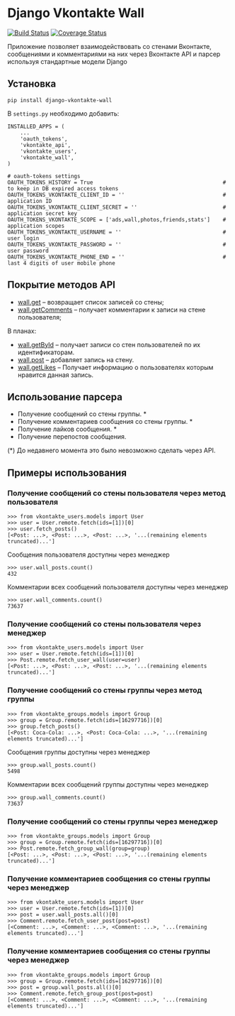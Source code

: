 # Django Vkontakte Wall

[![Build Status](https://travis-ci.org/ramusus/django-vkontakte-wall.png?branch=master)](https://travis-ci.org/ramusus/django-vkontakte-wall) [![Coverage Status](https://coveralls.io/repos/ramusus/django-vkontakte-wall/badge.png?branch=master)](https://coveralls.io/r/ramusus/django-vkontakte-wall)

Приложение позволяет взаимодействовать со стенами Вконтакте, сообщениями и комментариями на них через Вконтакте API и парсер используя стандартные модели Django

## Установка

    pip install django-vkontakte-wall

В `settings.py` необходимо добавить:

    INSTALLED_APPS = (
        ...
        'oauth_tokens',
        'vkontakte_api',
        'vkontakte_users',
        'vkontakte_wall',
    )

    # oauth-tokens settings
    OAUTH_TOKENS_HISTORY = True                                         # to keep in DB expired access tokens
    OAUTH_TOKENS_VKONTAKTE_CLIENT_ID = ''                               # application ID
    OAUTH_TOKENS_VKONTAKTE_CLIENT_SECRET = ''                           # application secret key
    OAUTH_TOKENS_VKONTAKTE_SCOPE = ['ads,wall,photos,friends,stats']    # application scopes
    OAUTH_TOKENS_VKONTAKTE_USERNAME = ''                                # user login
    OAUTH_TOKENS_VKONTAKTE_PASSWORD = ''                                # user password
    OAUTH_TOKENS_VKONTAKTE_PHONE_END = ''                               # last 4 digits of user mobile phone

## Покрытие методов API

* [wall.get](http://vk.com/developers.php?oid=-1&p=wall.get) – возвращает список записей со стены;
* [wall.getComments](http://vk.com/developers.php?oid=-1&p=wall.getComments) – получает комментарии к записи на стене пользователя;

В планах:

* [wall.getById](http://vk.com/developers.php?oid=-1&p=wall.getById) – получает записи со стен пользователей по их идентификаторам.
* [wall.post](http://vk.com/developers.php?oid=-1&p=wall.post) – добавляет запись на стену.
* [wall.getLikes](http://vk.com/developers.php?oid=-1&p=wall.getLikes) – Получает информацию о пользователях которым нравится данная запись.

## Использование парсера

* Получение сообщений со стены группы. *
* Получение комментариев сообщения со стены группы. *
* Получение лайков сообщения. *
* Получение перепостов сообщения.

(*) До недавнего момента это было невозможно сделать через API.

## Примеры использования

### Получение сообщений со стены пользователя через метод пользователя

    >>> from vkontakte_users.models import User
    >>> user = User.remote.fetch(ids=[1])[0]
    >>> user.fetch_posts()
    [<Post: ...>, <Post: ...>, <Post: ...>, '...(remaining elements truncated)...']

Сообщения пользователя доступны через менеджер

    >>> user.wall_posts.count()
    432

Комментарии всех сообщений пользователя доступны через менеджер

    >>> user.wall_comments.count()
    73637

### Получение сообщений со стены пользователя через менеджер

    >>> from vkontakte_users.models import User
    >>> user = User.remote.fetch(ids=[1])[0]
    >>> Post.remote.fetch_user_wall(user=user)
    [<Post: ...>, <Post: ...>, <Post: ...>, '...(remaining elements truncated)...']

### Получение сообщений со стены группы через метод группы

    >>> from vkontakte_groups.models import Group
    >>> group = Group.remote.fetch(ids=[16297716])[0]
    >>> group.fetch_posts()
    [<Post: Coca-Cola: ...>, <Post: Coca-Cola: ...>, '...(remaining elements truncated)...']

Сообщения группы доступны через менеджер

    >>> group.wall_posts.count()
    5498

Комментарии всех сообщений группы доступны через менеджер

    >>> group.wall_comments.count()
    73637

### Получение сообщений со стены группы через менеджер

    >>> from vkontakte_groups.models import Group
    >>> group = Group.remote.fetch(ids=[16297716])[0]
    >>> Post.remote.fetch_group_wall(group=group)
    [<Post: ...>, <Post: ...>, <Post: ...>, '...(remaining elements truncated)...']

### Получение комментариев сообщения со стены группы через менеджер

    >>> from vkontakte_users.models import User
    >>> user = User.remote.fetch(ids=[1])[0]
    >>> post = user.wall_posts.all()[0]
    >>> Comment.remote.fetch_user_post(post=post)
    [<Comment: ...>, <Comment: ...>, <Comment: ...>, '...(remaining elements truncated)...']

### Получение комментариев сообщения со стены группы через менеджер

    >>> from vkontakte_groups.models import Group
    >>> group = Group.remote.fetch(ids=[16297716])[0]
    >>> post = group.wall_posts.all()[0]
    >>> Comment.remote.fetch_group_post(post=post)
    [<Comment: ...>, <Comment: ...>, <Comment: ...>, '...(remaining elements truncated)...']